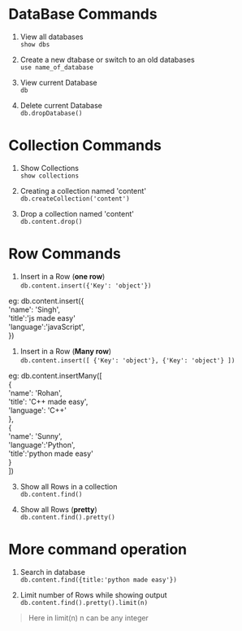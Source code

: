 # DataBase Commands
1. View all databases  
`show dbs`

1. Create a new dtabase or switch to an old databases   
`use name_of_database`

1. View current Database  
`db`

1. Delete current Database   
`db.dropDatabase()`


# Collection Commands
1. Show Collections  
`show collections`

1. Creating a collection named 'content'   
`db.createCollection('content')`

1. Drop a collection named 'content'  
`db.content.drop()`


# Row Commands
1. Insert in a Row (**one row**)  
` db.content.insert({'Key': 'object'}) `

eg:  db.content.insert({  
    'name': 'Singh',   
    'title':'js made easy'  
    'language':'javaScript',   
})  

1. Insert in a Row (**Many row**)  
` db.content.insert([ {'Key': 'object'}, {'Key': 'object'} ]) `  

eg: db.content.insertMany([  
    {  
        'name': 'Rohan',   
        'title': 'C++ made easy',  
        'language': 'C++'  
    },  
    {  
        'name': 'Sunny',   
        'language':'Python',   
        'title':'python made easy'  
    }  
])  

3. Show all Rows in a collection  
` db.content.find() `

4. Show all Rows (**pretty**)  
` db.content.find().pretty() `


# More command operation
1. Search in database  
` db.content.find({title:'python made easy'}) `  

2. Limit number of Rows while showing output  
` db.content.find().pretty().limit(n) `  
> Here in limit(n) n can be any integer